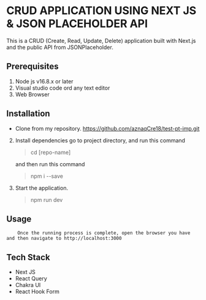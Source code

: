 # CRUD APPLICATION USING NEXT JS & JSON PLACEHOLDER API

This is a CRUD (Create, Read, Update, Delete) application built with Next.js and the public API from JSONPlaceholder.

## Prerequisites

1. Node js v16.8.x or later
2. Visual studio code ord any text editor
3. Web Browser

## Installation

- Clone from my repository.
https://github.com/aznaqCre18/test-pt-imp.git

2. Install dependencies
    go to project directory, and run this command
    > cd [repo-name]

    and then run this command
    >npm i --save

3. Start the application.
    >npm run dev

## Usage
        Once the running process is complete, open the browser you have and then navigate to http://localhost:3000
## Tech Stack
- Next JS
- React Query
- Chakra UI
- React Hook Form
